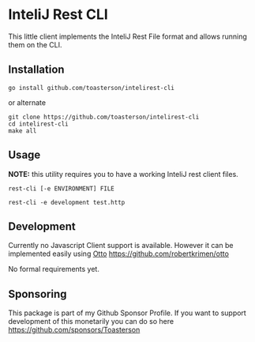 # InteliJ Rest CLI

This little client implements the InteliJ Rest File format and allows running them on the CLI.

## Installation

```shell script
go install github.com/toasterson/intelirest-cli
``` 

or alternate

```shell script
git clone https://github.com/toasterson/intelirest-cli
cd intelirest-cli
make all
```

## Usage
**NOTE:** this utility requires you to have a working InteliJ rest client files.

```shell script
rest-cli [-e ENVIRONMENT] FILE
```

```shell script
rest-cli -e development test.http
```

## Development
Currently no Javascript Client support is available. However it can be implemented easily using [Otto](https://github.com/robertkrimen/otto) https://github.com/robertkrimen/otto

No formal requirements yet.

## Sponsoring
This package is part of my Github Sponsor Profile. If you want to support development of this monetarily you can do so here https://github.com/sponsors/Toasterson